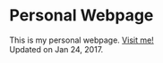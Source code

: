 Personal Webpage
================
This is my personal webpage. [Visit me!](https://stlong0521.github.io/webpage)
<br />
Updated on Jan 24, 2017.

